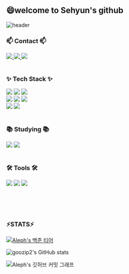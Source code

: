 ## 😄welcome to Sehyun's github

<!--
**goozip2/goozip2** is a ✨ _special_ ✨ repository because its `README.md` (this file) appears on your GitHub profile.

Here are some ideas to get you started:

- 🔭 I’m currently working on ...
- 🌱 I’m currently learning ...
- 👯 I’m looking to collaborate on ...
- 🤔 I’m looking for help with ...
- 💬 Ask me about ...
- 📫 How to reach me: ...
- 😄 Pronouns: ...
- ⚡ Fun fact: ...
-->


![header](https://capsule-render.vercel.app/api?type=waving&color=auto&height=300&section=header&text=Hi%20there👋&fontSize=90)

### 📫 Contact 📫
<div>
  <a href="https://velog.io/@goozip2/">
    <img src="https://img.shields.io/badge/Velog-1EBC8F?style=for-the-badge&logo=velog&logoColor=white" />
  </a>
  <a href="https://www.notion.so/Notion-Overview-a427fbe728d044a1827bac21620e34fb">
    <img src="https://img.shields.io/badge/Notion-000000?style=for-the-badge&logo=notion&logoColor=white"/>
  </a>
  <a href="mailto:goozip2@gmail.com">
    <img src="https://img.shields.io/badge/goozip2@gmail.com-D14836?style=for-the-badge&logo=gmail&logoColor=white"/>
  </a>
</div>

<br>

### ✨ Tech Stack ✨
<div>
  <img src="https://img.shields.io/badge/javascript-F7DF1E.svg?style=for-the-badge&logo=javascript&logoColor=20232a" />
  <img src="https://img.shields.io/badge/html5-E34F26.svg?style=for-the-badge&logo=html5&logoColor=white" />
  <img src="https://img.shields.io/badge/css3-1572B6.svg?style=for-the-badge&logo=css3&logoColor=white" />
</div>
<div>
  <img src="https://img.shields.io/badge/java-007396?style=for-the-badge&logo=java&logoColor=white">
  <img src="https://img.shields.io/badge/spring-6DB33F?style=for-the-badge&logo=spring&logoColor=white">
  <img src="https://img.shields.io/badge/springboot-6DB33F?style=for-the-badge&logo=springboot&logoColor=white">
</div>
<div>
  <img src="https://img.shields.io/badge/python-3670A0?style=for-the-badge&logo=python&logoColor=ffdd54" />
  <img src="https://img.shields.io/badge/mysql-4479A1?style=for-the-badge&logo=mysql&logoColor=white">
</div>

<br>

### 📚 Studying 📚
<div>
  <img src="https://img.shields.io/badge/AWS-000000?style=for-the-badge&logo=AmazonAWS&logoColor=white">
  <img src="https://img.shields.io/badge/Docker-2496ED?style=for-the-badge&logo=Docker&logoColor=white">
</div>

<br>

### 🛠 Tools 🛠
<div>
  <img src="https://img.shields.io/badge/git-F05033.svg?style=for-the-badge&logo=git&logoColor=white" />
  <img src="https://img.shields.io/badge/github-181717.svg?style=for-the-badge&logo=github&logoColor=white" />
  <img src="https://img.shields.io/badge/Notion-F3F3F3.svg?style=for-the-badge&logo=notion&logoColor=black" />
</div>

<br><br><br>

### ⚡STATS⚡
<!--github 언어 사용 순위
![Top Langs](https://github-readme-stats.vercel.app/api/top-langs/?username=goozip2&layout=compact&theme=dracula)
<br>-->
<!--백준 티어-->
[![Aleph's 백준 티어](http://mazassumnida.wtf/api/v2/generate_badge?boj=zzongal2)](https://solved.ac/zzongal2)
<br>
<!--github 통계-->
![goozip2's GitHub stats](https://github-readme-stats.vercel.app/api?username=goozip2&show_icons=true&theme=radical)
<br>
<!-- 깃허브 커밋 그래프 -->
![Aleph's 깃허브 커밋 그래프](https://github-readme-activity-graph.vercel.app/graph?username=goozip2&theme=react-dark)
